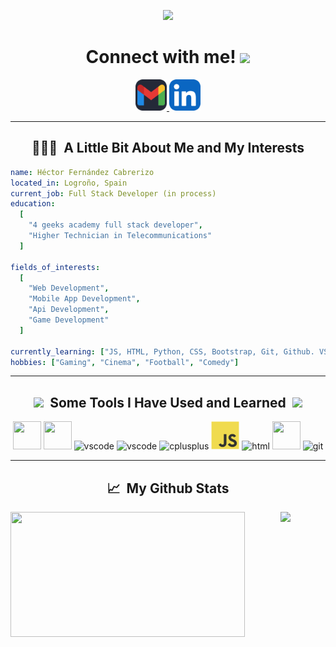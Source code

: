 <p align="center">
  <img src="https://capsule-render.vercel.app/api?type=waving&color=gradient&text=Hello!&height=100&section=header"/>
</p>

<h1 align="center">
  Connect with me! <img src="https://raw.githubusercontent.com/ShahriarShafin/ShahriarShafin/main/Assets/handshake.gif" width="100px"/>
</h1>

<p align="center">
<a href="mailto:hectorofi95@gmail.com">
  <img height="50" src="https://raw.githubusercontent.com/tandpfun/skill-icons/main/icons/Gmail-Dark.svg" alt="Gmail" />
</a>
<a href="https://www.linkedin.com/in/hector-fernandez-cabrerizo/">
  <img height="50" src="https://raw.githubusercontent.com/tandpfun/skill-icons/main/icons/LinkedIn.svg"/>
</a>
</p>

---

<h2 align="center"> 👨🏻‍💻 &nbsp;A Little Bit About Me and My Interests</h2>

```yaml
name: Héctor Fernández Cabrerizo
located_in: Logroño, Spain
current_job: Full Stack Developer (in process)
education:
  [
    "4 geeks academy full stack developer",
    "Higher Technician in Telecommunications"
  ]

fields_of_interests:
  [
    "Web Development",
    "Mobile App Development",
    "Api Development",
    "Game Development"
  ]
  
currently_learning: ["JS, HTML, Python, CSS, Bootstrap, Git, Github. VSC"]
hobbies: ["Gaming", "Cinema", "Football", "Comedy"]
```
  
---  
  
<h2 align="center"> <img src="https://media2.giphy.com/media/QssGEmpkyEOhBCb7e1/giphy.gif?cid=ecf05e47a0n3gi1bfqntqmob8g9aid1oyj2wr3ds3mg700bl&amp;rid=giphy.gif" width="32px">  &nbsp;Some Tools I Have Used and Learned &nbsp;<img src="https://media2.giphy.com/media/QssGEmpkyEOhBCb7e1/giphy.gif?cid=ecf05e47a0n3gi1bfqntqmob8g9aid1oyj2wr3ds3mg700bl&amp;rid=giphy.gif" width="32px"> </h2>
<p align="center">
<img src="https://raw.githubusercontent.com/rahulbanerjee26/githubAboutMeGenerator/main/icons/reactjs.svg" width="45" height="45"/>
<img src="https://raw.githubusercontent.com/rahulbanerjee26/githubAboutMeGenerator/main/icons/sqlite.svg" width="45" height="45"/>
<img src="https://raw.githubusercontent.com/rahulbanerjee26/githubAboutMeGenerator/main/icons/python.svg" alt="vscode" width="45" height="45"/> 
<img src="https://cdn.jsdelivr.net/gh/devicons/devicon/icons/vscode/vscode-original.svg" alt="vscode" width="45" height="45"/>
<img src="https://cdn.jsdelivr.net/gh/devicons/devicon/icons/cplusplus/cplusplus-original.svg" alt="cplusplus" width="45" height="45"/>
<img src="https://raw.githubusercontent.com/devicons/devicon/master/icons/javascript/javascript-original.svg" alt="javascript" width="45" height="45" />
<img src="https://cdn.jsdelivr.net/gh/devicons/devicon/icons/html5/html5-original.svg" alt="html" width="45" height="45"/>
<img src="https://cdn.jsdelivr.net/gh/devicons/devicon@latest/icons/bootstrap/bootstrap-original-wordmark.svg" width="45" height="45" />     
<img src="https://cdn.jsdelivr.net/gh/devicons/devicon/icons/git/git-original.svg" alt="git" width="45" height="45"/> 
</p>

---

<h2 align="center"> 📈 &nbsp;My Github Stats</h2>
<a href="https://github.com/HectorF95/github-readme-stats">
  <img height=200 width=375 align="left" src="https://github-readme-stats.vercel.app/api?username=HectorF95&show_icons=true&theme=aura" />
</a>

<p align="center">
  <img src="https://capsule-render.vercel.app/api?type=waving&color=gradient&height=100&section=footer"/>
</p>
